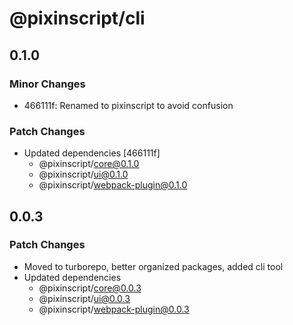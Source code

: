 # @pixinscript/cli

## 0.1.0

### Minor Changes

- 466111f: Renamed to pixinscript to avoid confusion

### Patch Changes

- Updated dependencies [466111f]
  - @pixinscript/core@0.1.0
  - @pixinscript/ui@0.1.0
  - @pixinscript/webpack-plugin@0.1.0

## 0.0.3

### Patch Changes

- Moved to turborepo, better organized packages, added cli tool
- Updated dependencies
  - @pixinscript/core@0.0.3
  - @pixinscript/ui@0.0.3
  - @pixinscript/webpack-plugin@0.0.3
